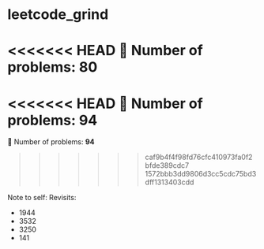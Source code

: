 ﻿# leetcode_grind
<<<<<<< HEAD
🧮 Number of problems: **80**
=======
<<<<<<< HEAD
🧮 Number of problems: **94**
=======
🧮 Number of problems: **94**
>>>>>>> caf9b4f4f98fd76cfc410973fa0f2bfde389cdc7
>>>>>>> 1572bbb3dd9806d3cc5cdc75bd3dff1313403cdd

Note to self:
Revisits:
- 1944
- 3532
- 3250
- 141

